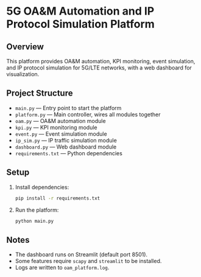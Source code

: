 # 5G OA&M Automation and IP Protocol Simulation Platform

## Overview
This platform provides OA&M automation, KPI monitoring, event simulation, and IP protocol simulation for 5G/LTE networks, with a web dashboard for visualization.

## Project Structure
- `main.py` — Entry point to start the platform
- `platform.py` — Main controller, wires all modules together
- `oam.py` — OA&M automation module
- `kpi.py` — KPI monitoring module
- `event.py` — Event simulation module
- `ip_sim.py` — IP traffic simulation module
- `dashboard.py` — Web dashboard module
- `requirements.txt` — Python dependencies

## Setup
1. Install dependencies:
   ```bash
   pip install -r requirements.txt
   ```
2. Run the platform:
   ```bash
   python main.py
   ```

## Notes
- The dashboard runs on Streamlit (default port 8501).
- Some features require `scapy` and `streamlit` to be installed.
- Logs are written to `oam_platform.log`.

